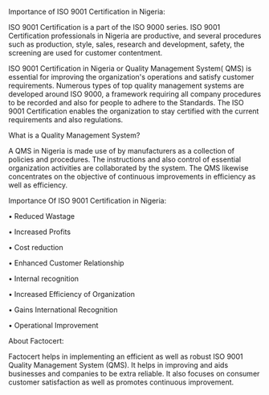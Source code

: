 Importance of ISO 9001 Certification in Nigeria:

ISO 9001 Certification is a part of the ISO 9000 series. ISO 9001 Certification professionals in Nigeria are productive, and several procedures such as production, style, sales, research and development, safety, the screening are used for customer contentment.

ISO 9001 Certification in Nigeria or Quality Management System( QMS) is essential for improving the organization's operations and satisfy customer requirements. Numerous types of top quality management systems are developed around ISO 9000, a framework requiring all company procedures to be recorded and also for people to adhere to the Standards. The ISO 9001 Certification enables the organization to stay certified with the current requirements and also regulations.

What is a Quality Management System?

A QMS in Nigeria is made use of by manufacturers as a collection of policies and procedures. The instructions and also control of essential organization activities are collaborated by the system. The QMS likewise concentrates on the objective of continuous improvements in efficiency as well as efficiency.

Importance Of ISO 9001 Certification in Nigeria:

•	Reduced Wastage

•	Increased Profits

•	Cost reduction

•	Enhanced Customer Relationship

•	Internal recognition

•	Increased Efficiency of Organization

•	Gains International Recognition

•	Operational Improvement

About Factocert:

Factocert helps in implementing an efficient as well as robust ISO 9001 Quality Management System (QMS). It helps in improving and aids businesses and companies to be extra reliable. It also focuses on consumer customer satisfaction as well as promotes continuous improvement. 
